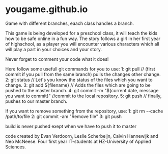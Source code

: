 # yougame.github.io
Game with different branches, eaach class handles a branch.

This game is being developed for a preschool class, it will teach the kids how to be safe online in a fun way.
The story follows a girl in her first year of highschool, as a player you will encounter various characters which all will play a part in your choices and your story.

Never forget to comment your code what it does!

Here follow some usefull git commands for you to use:
1: git pull // (first commit if you pull from the same branch) pulls the changes other change.
2: git status // Let's you know the status of the files which you want to change.
3: git add ${filename} // Adds the files which are going to be pushed to the master branch.
4: git commit -m "${current date, message you want to commit}" //commit to the local repository.
5: git push // finally, pushes to our master branch.

If you want to remove something from the repository, use:
1: git rm --cache /path/to/file
2: git commit -am "Remove file"
3: git push

build is never pushed exept when we have to push it to master

code created by Evan Verdoorn, Leslie Scherbeijn, Calvin Hannewijk and Neo McNeese. Four first year IT-students at HZ-University of Applied Sciences.
